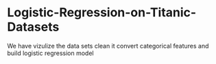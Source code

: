 # Logistic-Regression-on-Titanic-Datasets
We have vizulize the data sets
clean it
convert categorical features
and build logistic regression model
